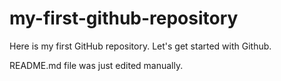# my-first-github-repository
Here is my first GitHub repository. Let's get started with Github.

README.md file was just edited manually.

